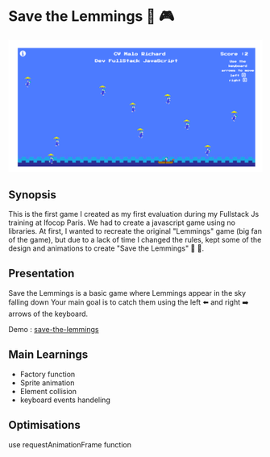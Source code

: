 # Save the Lemmings  :space_invader: :video_game:
![Save the Lemmings](img/save-the-lemming.png)

## Synopsis

This is the first game I created as my first evaluation during my Fullstack Js training at Ifocop Paris.
We had to create a javascript game using no libraries.
At first, I wanted to recreate the original "Lemmings" game (big fan of the game), but due to a lack of time I changed the rules, kept some of the design and animations to create "Save the Lemmings" :space_invader: :space_invader:.


## Presentation

Save the Lemmings is a basic game where Lemmings appear in the sky falling down
Your main goal is to catch them using the left :arrow_left: and right :arrow_right: arrows of the keyboard.

Demo : [save-the-lemmings](https://malorchrd.github.io/save-the-lemmings/)

## Main Learnings

- Factory function
- Sprite animation
- Element collision
- keyboard events handeling


## Optimisations

use requestAnimationFrame function
